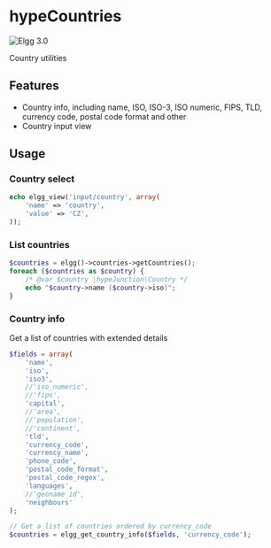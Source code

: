 hypeCountries
=============
![Elgg 3.0](https://img.shields.io/badge/Elgg-3.0-orange.svg?style=flat-square)

Country utilities

## Features

* Country info, including name, ISO, ISO-3, ISO numeric, FIPS, TLD, currency code, postal code format and other
* Country input view


## Usage

### Country select

```php
echo elgg_view('input/country', array(
	'name' => 'country',
	'value' => 'CZ',
));
```


### List countries

```php
$countries = elgg()->countries->getCountries();
foreach ($countries as $country) {
	/* @var $country \hypeJunction\Country */
	echo "$country->name ($country->iso)";
}
```


### Country info

Get a list of countries with extended details

```php
$fields = array(
	'name',
	'iso',
	'iso3',
	//'iso_numeric',
	//'fips',
	'capital',
	//'area',
	//'population',
	//'continent',
	'tld',
	'currency_code',
	'currency_name',
	'phone_code',
	'postal_code_format',
	'postal_code_regex',
	'languages',
	//'geoname_id',
	'neighbours'
);

// Get a list of countries ordered by currency_code
$countries = elgg_get_country_info($fields, 'currency_code');
```
